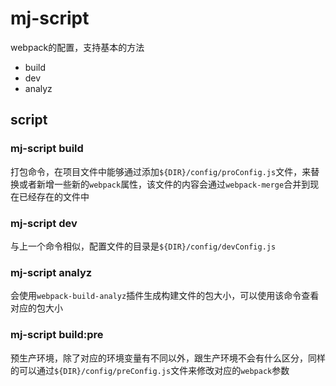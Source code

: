 # mj-script

webpack的配置，支持基本的方法

- build
- dev
- analyz

## script

### mj-script build

打包命令，在项目文件中能够通过添加`${DIR}/config/proConfig.js`文件，来替换或者新增一些新的`webpack`属性，该文件的内容会通过`webpack-merge`合并到现在已经存在的文件中

### mj-script dev

与上一个命令相似，配置文件的目录是`${DIR}/config/devConfig.js`

### mj-script analyz

会使用`webpack-build-analyz`插件生成构建文件的包大小，可以使用该命令查看对应的包大小

### mj-script build:pre

预生产环境，除了对应的环境变量有不同以外，跟生产环境不会有什么区分，同样的可以通过`${DIR}/config/preConfig.js`文件来修改对应的`webpack`参数
